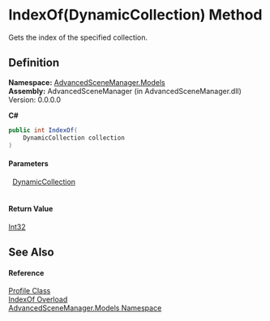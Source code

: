 # IndexOf(DynamicCollection) Method


Gets the index of the specified collection.



## Definition
**Namespace:** <a href="N_AdvancedSceneManager_Models.md">AdvancedSceneManager.Models</a>  
**Assembly:** AdvancedSceneManager (in AdvancedSceneManager.dll) Version: 0.0.0.0

**C#**
``` C#
public int IndexOf(
	DynamicCollection collection
)
```



#### Parameters
<dl><dt>  <a href="T_AdvancedSceneManager_Models_DynamicCollection.md">DynamicCollection</a></dt><dd> </dd></dl>

#### Return Value
<a href="https://learn.microsoft.com/dotnet/api/system.int32" target="_blank" rel="noopener noreferrer">Int32</a>

## See Also


#### Reference
<a href="T_AdvancedSceneManager_Models_Profile.md">Profile Class</a>  
<a href="Overload_AdvancedSceneManager_Models_Profile_IndexOf.md">IndexOf Overload</a>  
<a href="N_AdvancedSceneManager_Models.md">AdvancedSceneManager.Models Namespace</a>  
